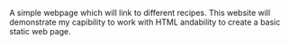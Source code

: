 A simple webpage which will link to different recipes. This website will demonstrate my capibility to work with HTML andability to create a basic
static web page. 
